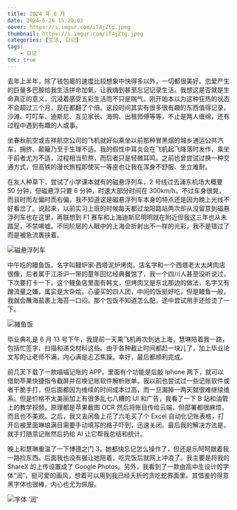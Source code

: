 ```yaml
---
title: 2024 年 6 月
date: 2024-6-26 15:29:03
cover: https://i.imgur.com/iT4jZtg.jpeg
thumbnail: https://i.imgur.com/iT4jZtg.jpeg
categories: [生活, 日记]
tags:
    - 日记
toc: true
---
```


去年上半年，除了钱包瘪的速度比较想象中快得多以外，一切都很美好。恋爱产生的巨量多巴胺给我生活拼命加氧，让我嗨到甚至忘记记录生活。我想这是否就是生命真正的意义，沉浸着感受五彩生活而不只是喘气。刚开始本以为这种狂热的状态不会超过三个月，现在都翻了个倍。这段时间其实有很多很有趣的东西值得记录，沙滩、叮叮车、迪斯尼、互见家长、海购、出租师傅等等，不止是两人缠绵，还有过程中遇到有趣的人或事。
<!--more-->

坐春秋航空或吉祥航空公司的飞机就好似乘坐以前那种冒黑烟的城乡通运公共汽车，拥挤、颠簸乃至于生理不适。我的假性中耳炎会在飞机起飞降落时发作，乘坐于前者尤为不适，过程相当煎熬，而后者只是轻微耳鸣。之前也曾尝试过换一种交通方式，但高铁的漫长旅程即使买一等座也让我在浑身不舒服、坐立难耐。

在友人种草下，尝试了小学课本就有的磁悬浮列车，2 号线过去浦东机场大概要 50 分钟，但磁悬浮只要 6 分钟，时速大部分时间在 300km/h。不过车身很晃，而且时而左偏时而右偏，我不知道这是磁悬浮列车本身的特点还是因为晚上光线不好看岔了。说起来，以前实习上班的时候每天都过龙阳路站两次却从没留意到磁悬浮列车也在这里，再联想到 F1 赛车和上海迪斯尼明明就在附近但我这三年也从未踏足，不禁唏嘘。不同阶层的人眼中的上海会折射出不一样的光彩，我不是错过了而是被急流裹挟着。

![磁悬浮列车](https://i.imgur.com/AqH5bjL.jpeg)

中午吃的鳗鱼饭，名字叫鳗炉家·西塔泥炉烤肉。店名字和一个西塔老太太烤肉店很像，后者属于江浙沪一带的童年回忆经典餐馆了，我一个四川人甚至没听说过，下次要打卡一下。这个鳗鱼店里面有韩文，但烤肉又是东北那边的做法，名字又有蹭流量之嫌，属实是大杂烩。心鎏买的四人团，中间的饭挺好吃，但是鳗鱼一般，我就会蘸海盐裹上海苔一口闷。那个包饭不知道怎么配，途中尝试用手还给烫了一下。

![鳗鱼饭](https://i.imgur.com/pTA1vBp.jpeg)

毕业典礼是 6 月 13 号下午，我提前一天乘飞机再次到达上海，慧琳陪着我一路，包括忙签字、扫描和递交材料这些。由于各种截止时间都赶一块儿了，加上毕业论文写的让老师不满，内心满是忐忑焦躁。幸好，最后都顺利完成。

前几天下载了一款喵喵记账的 APP，里面有个功能是后敲 Iphone 两下，就可以借助苹果快捷指令截屏并召唤记账软件解析账单。我以前也尝试过一些记账软件或者干脆手打，但后面都因为维续的时间成本过高，而一旦漏掉一两天就很难继续维系。但是价格不太美丽加上有很多乱七八糟的 UI 和广告，我看了一下 B 站和油管上的教学视频，原理都是苹果截图 OCR 然后将账目传给云端，但部署都很麻烦，而且也不美观。之后，我又去闲鱼上花了六毛买了个 Excel 自动化记账表格，打开后被里面琳琅满目需要手动填写的格子吓到，迅速关闭。最后我的解决方法是，就手打随意记账然后扔给 AI 让它帮我总结和统计。

晚上和慧琳重温了一下博德之门 3，她都快忘记怎么操作了，但还是乐呵呵跟着我一路捡东西。后面我也没有强让她陪着，吃完饭后就网上冲浪了。我主要是将我的 ShareX 的上传设置成了 Google Photos。另外，我看到了一款由高中生设计的字体“润”，挺可爱的画风，想着可以用到我已经夭折的贪吃蛇界面里。其借鉴的得意黑字体也很棒，内心也尤为佩服。

![字体 ‘润’](https://i.imgur.com/DtpmYEr.png)

